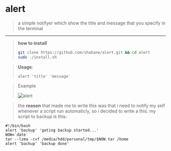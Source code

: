 # alert

> a simple notifyer which show the title and message that you specify in the terminal

---

> __how to install__
>
>```bash
>git clone https://github.com/shabane/alert.git && cd alert
>sudo ./install.sh
>```



> __Usage__:
>
>  ```alert 'title' 'message'```

> Example
> 
> ![alert](https://s4.uupload.ir/files/alert_pwht.gif)

> the __reasen__ that made me to write this was that i need to notify my self whenever a script run automaticly, so i decided to write a this.
> my script to backup is this:

```
#!/bin/bash
alert 'backup' 'geting backup started...'
NOW=`date`
tar --lzma -cvf /media/hdd/personal/tmp/$NOW.tar /home
alert 'backup' 'backup done'
